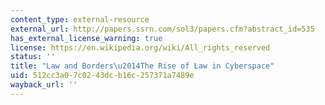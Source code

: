 ```yaml
---
content_type: external-resource
external_url: http://papers.ssrn.com/sol3/papers.cfm?abstract_id=535
has_external_license_warning: true
license: https://en.wikipedia.org/wiki/All_rights_reserved
status: ''
title: "Law and Borders\u2014The Rise of Law in Cyberspace"
uid: 512cc3a0-7c02-43dc-b16c-257371a7489e
wayback_url: ''
---
```


